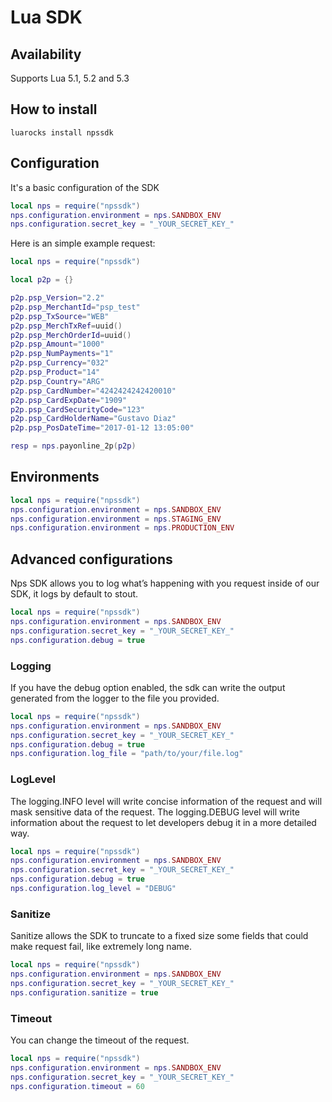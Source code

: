 #  Lua SDK
 

## Availability
Supports Lua 5.1, 5.2 and 5.3


## How to install

```
luarocks install npssdk
```

## Configuration

It's a basic configuration of the SDK

```lua
local nps = require("npssdk")
nps.configuration.environment = nps.SANDBOX_ENV
nps.configuration.secret_key = "_YOUR_SECRET_KEY_"
```

Here is an simple example request:

```lua
local nps = require("npssdk")

local p2p = {}

p2p.psp_Version="2.2"
p2p.psp_MerchantId="psp_test"
p2p.psp_TxSource="WEB"
p2p.psp_MerchTxRef=uuid()
p2p.psp_MerchOrderId=uuid()
p2p.psp_Amount="1000"
p2p.psp_NumPayments="1"
p2p.psp_Currency="032"
p2p.psp_Product="14"
p2p.psp_Country="ARG"
p2p.psp_CardNumber="4242424242420010"
p2p.psp_CardExpDate="1909"
p2p.psp_CardSecurityCode="123"
p2p.psp_CardHolderName="Gustavo Diaz"
p2p.psp_PosDateTime="2017-01-12 13:05:00"

resp = nps.payonline_2p(p2p)

```

## Environments

```lua
local nps = require("npssdk")
nps.configuration.environment = nps.SANDBOX_ENV
nps.configuration.environment = nps.STAGING_ENV
nps.configuration.environment = nps.PRODUCTION_ENV
```

## Advanced configurations

Nps SDK allows you to log what’s happening with you request inside of our SDK, it logs by default to stout.

```lua
local nps = require("npssdk")
nps.configuration.environment = nps.SANDBOX_ENV
nps.configuration.secret_key = "_YOUR_SECRET_KEY_"
nps.configuration.debug = true
```

### Logging

If you have the debug option enabled, the sdk can write the output generated from the logger to the file you provided.

```lua
local nps = require("npssdk")
nps.configuration.environment = nps.SANDBOX_ENV
nps.configuration.secret_key = "_YOUR_SECRET_KEY_"
nps.configuration.debug = true
nps.configuration.log_file = "path/to/your/file.log"

```

### LogLevel

The logging.INFO level will write concise information of the request and will mask sensitive data of the request. 
The logging.DEBUG level will write information about the request to let developers debug it in a more detailed way.

```lua
local nps = require("npssdk")
nps.configuration.environment = nps.SANDBOX_ENV
nps.configuration.secret_key = "_YOUR_SECRET_KEY_"
nps.configuration.debug = true
nps.configuration.log_level = "DEBUG"
```

### Sanitize

Sanitize allows the SDK to truncate to a fixed size some fields that could make request fail, like extremely long name.

```lua
local nps = require("npssdk")
nps.configuration.environment = nps.SANDBOX_ENV
nps.configuration.secret_key = "_YOUR_SECRET_KEY_"
nps.configuration.sanitize = true
```

### Timeout

You can change the timeout of the request.

```lua
local nps = require("npssdk")
nps.configuration.environment = nps.SANDBOX_ENV
nps.configuration.secret_key = "_YOUR_SECRET_KEY_"
nps.configuration.timeout = 60
```
